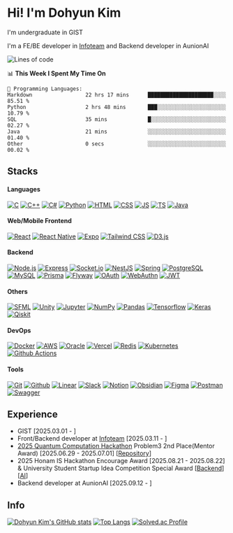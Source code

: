 # Hi! I'm Dohyun Kim
I'm undergraduate in GIST

I'm a FE/BE developer in [Infoteam](https://github.com/gsainfoteam) and Backend developer in AunionAI
<!--START_SECTION:waka-->
![Lines of code](https://img.shields.io/badge/From%20Hello%20World%20I%27ve%20Written-102.7%20thousand%20lines%20of%20code-blue)

📊 **This Week I Spent My Time On** 

```text
💬 Programming Languages: 
Markdown                 22 hrs 17 mins      █████████████████████░░░░   85.51 % 
Python                   2 hrs 48 mins       ███░░░░░░░░░░░░░░░░░░░░░░   10.79 % 
SQL                      35 mins             █░░░░░░░░░░░░░░░░░░░░░░░░   02.27 % 
Java                     21 mins             ░░░░░░░░░░░░░░░░░░░░░░░░░   01.40 % 
Other                    0 secs              ░░░░░░░░░░░░░░░░░░░░░░░░░   00.02 % 
```


<!--END_SECTION:waka-->
## Stacks
#### Languages
[![C](https://img.shields.io/badge/C-A8B9CC?style=for-the-badge&logo=c&logoColor=white)](#)
[![C++](https://img.shields.io/badge/C++-00599C?style=for-the-badge&logo=cplusplus&logoColor=white)](#)
[![C#](https://img.shields.io/badge/C%23-280068?style=for-the-badge&logo=csharp&logoColor=white)](#)
[![Python](https://img.shields.io/badge/Python-3776AB?style=for-the-badge&logo=python&logoColor=white)](#)
[![HTML](https://img.shields.io/badge/HTML-E34F26?style=for-the-badge&logo=html5&logoColor=white)](#)
[![CSS](https://img.shields.io/badge/CSS-663399?style=for-the-badge&logo=css&logoColor=white)](#)
[![JS](https://img.shields.io/badge/JavaScript-F7DF1E?style=for-the-badge&logo=javascript&logoColor=black)](#)
[![TS](https://img.shields.io/badge/TypeScript-3178C6?style=for-the-badge&logo=typescript&logoColor=white)](#)
[![Java](https://img.shields.io/badge/Java-F89820?style=for-the-badge&logo=openjdk&logoColor=white)](#)
#### Web/Mobile Frontend
[![React](https://img.shields.io/badge/React-61DAFB?style=for-the-badge&logo=react&logoColor=black)](#)
[![React Native](https://img.shields.io/badge/React_Native-61DAFB?style=for-the-badge&logo=react&logoColor=black)](#)
[![Expo](https://img.shields.io/badge/Expo-1C2024?style=for-the-badge&logo=expo&logoColor=white)](#)
[![Tailwind CSS](https://img.shields.io/badge/Tailwind_CSS-06B6D4?style=for-the-badge&logo=tailwindcss&logoColor=white)](#)
[![D3.js](https://img.shields.io/badge/D3.js-F9A03C?style=for-the-badge&logo=d3&logoColor=white)](#)
#### Backend
[![Node.js](https://img.shields.io/badge/Node.js-5FA04E?style=for-the-badge&logo=node.js&logoColor=white)](#)
[![Express](https://img.shields.io/badge/Express-000000?style=for-the-badge&logo=express&logoColor=white)](#)
[![Socket.io](https://img.shields.io/badge/Socket.io-010101?style=for-the-badge&logo=socketdotio&logoColor=white)](#)
[![NestJS](https://img.shields.io/badge/NestJS-E0234E?style=for-the-badge&logo=nestjs&logoColor=white)](#)
[![Spring](https://img.shields.io/badge/Spring-6DB33F?style=for-the-badge&logo=springboot&logoColor=white)](#)
[![PostgreSQL](https://img.shields.io/badge/PostgreSQL-4169E1?style=for-the-badge&logo=postgresql&logoColor=white)](#)
[![MySQL](https://img.shields.io/badge/MySQL-4479A1?style=for-the-badge&logo=mysql&logoColor=white)](#)
[![Prisma](https://img.shields.io/badge/Prisma-2D3748?style=for-the-badge&logo=prisma&logoColor=white)](#)
[![Flyway](https://img.shields.io/badge/Flyway-CC0200?style=for-the-badge&logo=flyway&logoColor=white)](#)
[![OAuth](https://img.shields.io/badge/OAuth-EB5424?style=for-the-badge&logo=auth0&logoColor=white)](#)
[![WebAuthn](https://img.shields.io/badge/WebAuthn-3423A6?style=for-the-badge&logo=webauthn&logoColor=white)](#)
[![JWT](https://img.shields.io/badge/JWT-000000?style=for-the-badge&logo=jsonwebtokens&logoColor=white)](#)
#### Others
[![SFML](https://img.shields.io/badge/SFML-8CC445?style=for-the-badge&logo=sfml&logoColor=white)](#)
[![Unity](https://img.shields.io/badge/Unity-FFFFFF?style=for-the-badge&logo=unity&logoColor=black)](#)
[![Jupyter](https://img.shields.io/badge/Jupyter-F37626?style=for-the-badge&logo=jupyter&logoColor=white)](#)
[![NumPy](https://img.shields.io/badge/NumPy-013243?style=for-the-badge&logo=numpy&logoColor=white)](#)
[![Pandas](https://img.shields.io/badge/Pandas-150458?style=for-the-badge&logo=pandas&logoColor=white)](#)
[![Tensorflow](https://img.shields.io/badge/Tensorflow-FF6F00?style=for-the-badge&logo=tensorflow&logoColor=white)](#)
[![Keras](https://img.shields.io/badge/Keras-D00000?style=for-the-badge&logo=keras&logoColor=white)](#)
[![Qiskit](https://img.shields.io/badge/Qiskit-6929C4?style=for-the-badge&logo=qiskit&logoColor=white)](#)
#### DevOps
[![Docker](https://img.shields.io/badge/Docker-2496ED?style=for-the-badge&logo=docker&logoColor=white)](#)
[![AWS](https://img.shields.io/badge/AWS-232F3E?style=for-the-badge&logo=amazonwebservices&logoColor=white)](#)
[![Oracle](https://img.shields.io/badge/Oracle-232F3E?style=for-the-badge&logo=oracle&logoColor=white)](#)
[![Vercel](https://img.shields.io/badge/Vercel-000000?style=for-the-badge&logo=vercel&logoColor=white)](#)
[![Redis](https://img.shields.io/badge/Redis-FF4438?style=for-the-badge&logo=redis&logoColor=white)](#)
[![Kubernetes](https://img.shields.io/badge/Kubernetes-326CE5?style=for-the-badge&logo=kubernetes&logoColor=white)](#)
[![Github Actions](https://img.shields.io/badge/Github_Actions-2088FF?style=for-the-badge&logo=githubactions&logoColor=white)](#)
#### Tools
[![Git](https://img.shields.io/badge/Git-F05032?style=for-the-badge&logo=git&logoColor=white)](#)
[![Github](https://img.shields.io/badge/Github-181717?style=for-the-badge&logo=github&logoColor=white)](#)
[![Linear](https://img.shields.io/badge/Linear-5E6AD2?style=for-the-badge&logo=linear&logoColor=white)](#)
[![Slack](https://img.shields.io/badge/Slack-4A154B?style=for-the-badge&logo=slack&logoColor=white)](#)
[![Notion](https://img.shields.io/badge/Notion-000000?style=for-the-badge&logo=notion&logoColor=white)](#)
[![Obsidian](https://img.shields.io/badge/Obsidian-7C3AED?style=for-the-badge&logo=obsidian&logoColor=white)](#)
[![Figma](https://img.shields.io/badge/Figma-F24E1E?style=for-the-badge&logo=figma&logoColor=white)](#)
[![Postman](https://img.shields.io/badge/Postman-FF6C37?style=for-the-badge&logo=postman&logoColor=white)](#)
[![Swagger](https://img.shields.io/badge/Swagger-85EA2D?style=for-the-badge&logo=swagger&logoColor=black)](#)
## Experience
- GIST [2025.03.01 - ]
- Front/Backend developer at [Infoteam](https://github.com/gsainfoteam) [2025.03.11 - ]
- [2025 Quantum Computation Hackathon](https://qhackathon.kr/) Problem3 2nd Place(Mentor Award) [2025.06.29 - 2025.07.01] [[Repository](https://github.com/Deepshin-Q/2025-Quantum-Computing-Hackathon)]
- 2025 Honam IS Hackathon Encourage Award [2025.08.21 - 2025.08.22] & University Student Startup Idea Competition Special Award [[Backend](https://github.com/dohyun06/shimter-be)] [[AI](https://github.com/dohyun06/shimter-ai)]
- Backend developer at AunionAI [2025.09.12 - ]
## Info
[![Dohyun Kim's GitHub stats](https://github-readme-stats.vercel.app/api?username=dohyun06\&show_icons=true\&bg_color=151b23\&ring_color=7ce38b\&theme=dark#gh-dark-mode-only)](#)
[![Top Langs](https://github-readme-stats.vercel.app/api/top-langs/?username=dohyun06\&layout=donut\&bg_color=151b23\&theme=dark#gh-dark-mode-only)](#)
[![Solved.ac Profile](http://mazassumnida.wtf/api/v2/generate_badge?boj=hyun4you2006)](https://solved.ac/profile/hyun4you2006)
